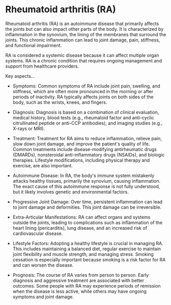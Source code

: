 # Rheumatoid arthritis (RA)

Rheumatoid arthritis (RA) is an autoimmune disease that primarily affects the joints but can also impact other parts of the body. It is characterized by inflammation in the synovium, the lining of the membranes that surround the joints. This chronic inflammation can lead to joint damage, pain, stiffness, and functional impairment. 

RA is considered a systemic disease because it can affect multiple organ systems. RA is a chronic condition that requires ongoing management and support from healthcare providers.

Key aspects…

* Symptoms: Common symptoms of RA include joint pain, swelling, and stiffness, which are often more pronounced in the morning or after periods of inactivity. RA typically affects joints on both sides of the body, such as the wrists, knees, and fingers.

* Diagnosis: Diagnosis is based on a combination of clinical evaluation, medical history, blood tests (e.g., rheumatoid factor and anti-cyclic citrullinated peptide or anti-CCP antibodies), and imaging studies (e.g., X-rays or MRI).

* Treatment: Treatment for RA aims to reduce inflammation, relieve pain, slow down joint damage, and improve the patient's quality of life. Common treatments include disease-modifying antirheumatic drugs (DMARDs), nonsteroidal anti-inflammatory drugs (NSAIDs), and biologic therapies. Lifestyle modifications, including physical therapy and exercise, are also important.

* Autoimmune Disease: In RA, the body's immune system mistakenly attacks healthy tissues, primarily the synovium, causing inflammation. The exact cause of this autoimmune response is not fully understood, but it likely involves genetic and environmental factors.

* Progressive Joint Damage: Over time, persistent inflammation can lead to joint damage and deformities. This joint damage can be irreversible.

* Extra-Articular Manifestations: RA can affect organs and systems outside the joints, leading to complications such as inflammation of the heart lining (pericarditis), lung disease, and an increased risk of cardiovascular disease.

* Lifestyle Factors: Adopting a healthy lifestyle is crucial in managing RA. This includes maintaining a balanced diet, regular exercise to maintain joint flexibility and muscle strength, and managing stress. Smoking cessation is especially important because smoking is a risk factor for RA and can worsen the disease.

* Prognosis: The course of RA varies from person to person. Early diagnosis and aggressive treatment are associated with better outcomes. Some people with RA may experience periods of remission when the disease is less active, while others may have ongoing symptoms and joint damage.

